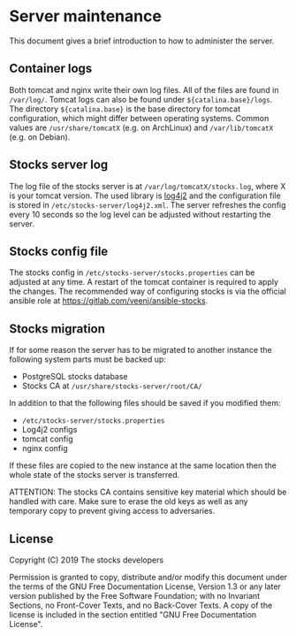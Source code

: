 # Server maintenance

This document gives a brief introduction to how to administer the server.

## Container logs

Both tomcat and nginx write their own log files. All of the files are found in
`/var/log/`. Tomcat logs can also be found under `${catalina.base}/logs`. The
directory `${catalina.base}` is the base directory for tomcat configuration,
which might differ between operating systems. Common values are
`/usr/share/tomcatX` (e.g. on ArchLinux) and `/var/lib/tomcatX` (e.g. on
Debian).

## Stocks server log

The log file of the stocks server is at `/var/log/tomcatX/stocks.log`, where X
is your tomcat version. The used library is [log4j2](https://logging.apache.org/log4j/2.x/manual/index.html)
and the configuration file is stored in `/etc/stocks-server/log4j2.xml`. The
server refreshes the config every 10 seconds so the log level can be adjusted
without restarting the server.

## Stocks config file

The stocks config in `/etc/stocks-server/stocks.properties` can be adjusted at
any time. A restart of the tomcat container is required to apply the changes.
The recommended way of configuring stocks is via the official ansible role at
https://gitlab.com/veenj/ansible-stocks.

## Stocks migration

If for some reason the server has to be migrated to another instance the
following system parts must be backed up:

 * PostgreSQL stocks database
 * Stocks CA at `/usr/share/stocks-server/root/CA/`

In addition to that the following files should be saved if you modified them:

 * `/etc/stocks-server/stocks.properties`
 * Log4j2 configs
 * tomcat config
 * nginx config

If these files are copied to the new instance at the same location then the
whole state of the stocks server is transferred.

ATTENTION: The stocks CA contains sensitive key material which should be
handled with care. Make sure to erase the old keys as well as any temporary copy
to prevent giving access to adversaries.

## License

Copyright (C)  2019  The stocks developers

Permission is granted to copy, distribute and/or modify this document
under the terms of the GNU Free Documentation License, Version 1.3
or any later version published by the Free Software Foundation;
with no Invariant Sections, no Front-Cover Texts, and no Back-Cover Texts.
A copy of the license is included in the section entitled "GNU
Free Documentation License".
